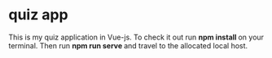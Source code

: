 # quiz app

This is my quiz application in Vue-js. To check it out run <b> npm install </b> on your terminal.
Then run <b> npm run serve </b> and travel to the allocated local host.
